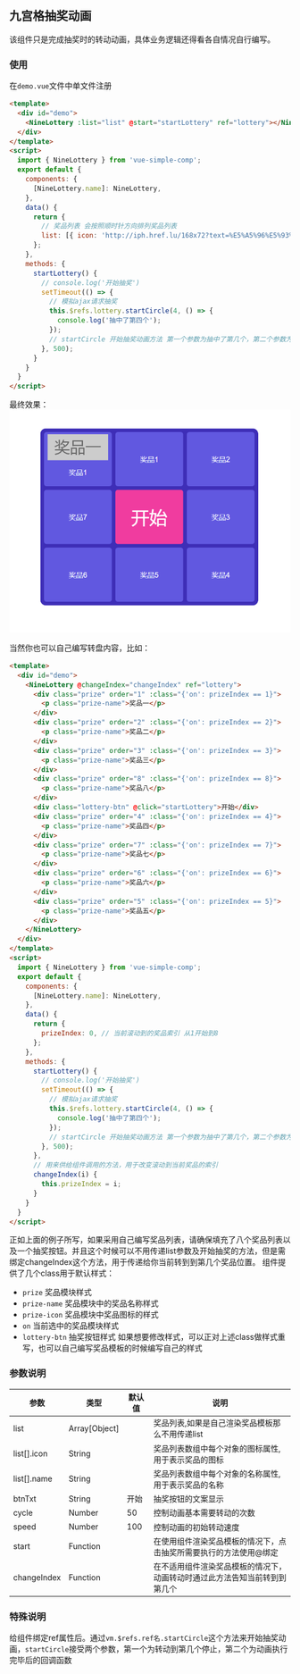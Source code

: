 ## 九宫格抽奖动画
该组件只是完成抽奖时的转动动画，具体业务逻辑还得看各自情况自行编写。
### 使用
在`demo.vue`文件中单文件注册
```html
<template>
  <div id="demo">
    <NineLottery :list="list" @start="startLottery" ref="lottery"></NineLottery>
  </div>
</template>
<script>
  import { NineLottery } from 'vue-simple-comp';
  export default {
    components: {
      [NineLottery.name]: NineLottery,
    },
    data() {
      return {
        // 奖品列表 会按照顺时针方向排列奖品列表
        list: [{ icon: 'http://iph.href.lu/168x72?text=%E5%A5%96%E5%93%81%E4%B8%80', name: '奖品1' }],
      };
    },
    methods: {
      startLottery() {
        // console.log('开始抽奖')
        setTimeout(() => {
          // 模拟ajax请求抽奖
          this.$refs.lottery.startCircle(4, () => {
            console.log('抽中了第四个');
          });
          // startCircle 开始抽奖动画方法 第一个参数为抽中了第几个，第二个参数为动画执行完后的回调函数
        }, 500);
      }
    }
  }
</script>
```
最终效果：
![](./demo/demo1.png)

当然你也可以自己编写转盘内容，比如：
```html
<template>
  <div id="demo">
    <NineLottery @changeIndex="changeIndex" ref="lottery">
      <div class="prize" order="1" :class="{'on': prizeIndex == 1}">
        <p class="prize-name">奖品一</p>
      </div>
      <div class="prize" order="2" :class="{'on': prizeIndex == 2}">
        <p class="prize-name">奖品二</p>
      </div>
      <div class="prize" order="3" :class="{'on': prizeIndex == 3}">
        <p class="prize-name">奖品三</p>
      </div>
      <div class="prize" order="8" :class="{'on': prizeIndex == 8}">
        <p class="prize-name">奖品八</p>
      </div>
      <div class="lottery-btn" @click="startLottery">开始</div>
      <div class="prize" order="4" :class="{'on': prizeIndex == 4}">
        <p class="prize-name">奖品四</p>
      </div>
      <div class="prize" order="7" :class="{'on': prizeIndex == 7}">
        <p class="prize-name">奖品七</p>
      </div>
      <div class="prize" order="6" :class="{'on': prizeIndex == 6}">
        <p class="prize-name">奖品六</p>
      </div>
      <div class="prize" order="5" :class="{'on': prizeIndex == 5}">
        <p class="prize-name">奖品五</p>
      </div>
    </NineLottery>
  </div>
</template>
<script>
  import { NineLottery } from 'vue-simple-comp';
  export default {
    components: {
      [NineLottery.name]: NineLottery,
    },
    data() {
      return {
        prizeIndex: 0, // 当前滚动到的奖品索引 从1开始到8
      };
    },
    methods: {
      startLottery() {
        // console.log('开始抽奖')
        setTimeout(() => {
          // 模拟ajax请求抽奖
          this.$refs.lottery.startCircle(4, () => {
            console.log('抽中了第四个');
          });
          // startCircle 开始抽奖动画方法 第一个参数为抽中了第几个，第二个参数为动画执行完后的回调函数
        }, 500);
      },
      // 用来供给组件调用的方法，用于改变滚动到当前奖品的索引
      changeIndex(i) {
        this.prizeIndex = i;
      }
    }
  }
</script>
```
正如上面的例子所写，如果采用自己编写奖品列表，请确保填充了八个奖品列表以及一个抽奖按钮。并且这个时候可以不用传递list参数及开始抽奖的方法，但是需绑定changeIndex这个方法，用于传递给你当前转到到第几个奖品位置。
组件提供了几个class用于默认样式：
* `prize` 奖品模块样式
* `prize-name` 奖品模块中的奖品名称样式
* `prize-icon` 奖品模块中奖品图标的样式
* `on` 当前选中的奖品模块样式
* `lottery-btn` 抽奖按钮样式
如果想要修改样式，可以正对上述class做样式重写，也可以自己编写奖品模板的时候编写自己的样式

### 参数说明
参数 | 类型 | 默认值 | 说明
-|-|-|-
list | Array[Object] |  | 奖品列表,如果是自己渲染奖品模板那么不用传递list
list[].icon | String |  | 奖品列表数组中每个对象的图标属性,用于表示奖品的图标
list[].name | String |  | 奖品列表数组中每个对象的名称属性,用于表示奖品的名称
btnTxt | String | 开始 | 抽奖按钮的文案显示
cycle | Number | 50 | 控制动画基本需要转动的次数
speed | Number | 100 | 控制动画的初始转动速度
start | Function |  | 在使用组件渲染奖品模板的情况下，点击抽奖所需要执行的方法使用@绑定
changeIndex | Function |  | 在不适用组件渲染奖品模板的情况下，动画转动时通过此方法告知当前转到到第几个

### 特殊说明
给组件绑定ref属性后。通过`vm.$refs.ref名.startCircle`这个方法来开始抽奖动画，`startCircle`接受两个参数，第一个为转动到第几个停止，第二个为动画执行完毕后的回调函数